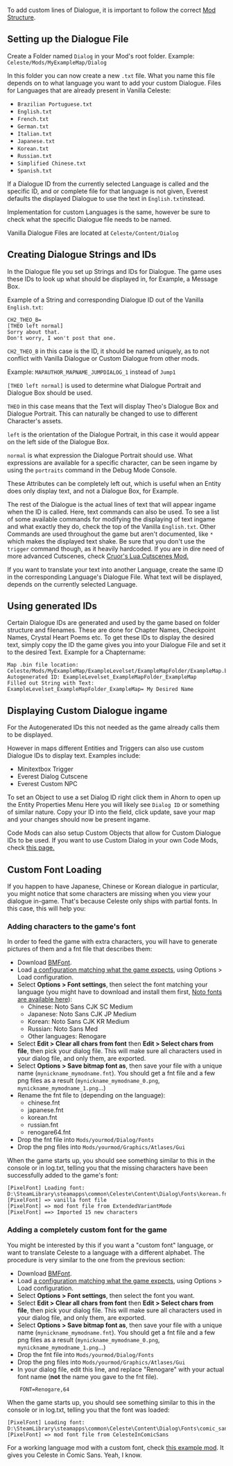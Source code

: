 To add custom lines of Dialogue, it is important to follow the correct [Mod Structure](https://github.com/EverestAPI/Resources/wiki/Mod-Structure#mod-structure).

## Setting up the Dialogue File

Create a Folder named `Dialog` in your Mod's root folder. Example: `Celeste/Mods/MyExampleMap/Dialog`

In this folder you can now create a new `.txt` file. What you name this file depends on to what language you want to add your custom Dialogue. Files for Languages that are already present in Vanilla Celeste:
* `Brazilian Portuguese.txt`
* `English.txt`
* `French.txt`
* `German.txt`
* `Italian.txt`
* `Japanese.txt`
* `Korean.txt`
* `Russian.txt`
* `Simplified Chinese.txt`
* `Spanish.txt`

If a Dialogue ID from the currently selected Language is called and the specific ID, and or complete file for that language is not given, Everest defaults the displayed Dialogue to use the text in `English.txt`instead. 

Implementation for custom Languages is the same, however be sure to check what the specific Dialogue file needs to be named.

Vanilla Dialogue Files are located at `Celeste/Content/Dialog`

## Creating Dialogue Strings and IDs

In the Dialogue file you set up Strings and IDs for Dialogue. The game uses these IDs to look up what should be displayed in, for Example, a Message Box.

Example of a String and corresponding Dialogue ID out of the Vanilla `English.txt`:
```
CH2_THEO_B=
[THEO left normal]
Sorry about that.
Don't worry, I won't post that one.
```
`CH2_THEO_B` in this case is the ID, it should be named uniquely, as to not conflict with Vanilla Dialogue or Custom Dialogue from other mods. 

Example: `MAPAUTHOR_MAPNAME_JUMPDIALOG_1` instead of `Jump1` 

`[THEO left normal]` is used to determine what Dialogue Portrait and Dialogue Box should be used. 

`THEO` in this case means that the Text will display Theo's Dialogue Box and Dialogue Portrait. This can naturally be changed to use to different Character's assets.

`left` is the orientation of the Dialogue Portrait, in this case it would appear on the left side of the Dialogue Box.

`normal` is what expression the Dialogue Portrait should use. What expressions are available for a specific character, can be seen ingame by using the `portraits` command in the Debug Mode Console.

These Attributes can be completely left out, which is useful when an Entity does only display text, and not a Dialogue Box, for Example.

The rest of the Dialogue is the actual lines of text that will appear ingame when the ID is called. Here, text commands can also be used. To see a list of some available commands for modifying the displaying of text ingame and what exactly they do, check the top of the Vanilla `English.txt`. Other Commands are used throughout the game but aren't documented, like `*` which makes the displayed text shake. Be sure that you don't use the `trigger` command though, as it heavily hardcoded. If you are in dire need of more advanced Cutscenes, check [Cruor's Lua Cutscenes Mod.](https://gamebanana.com/gamefiles/10788)

If you want to translate your text into another Language, create the same ID in the corresponding Language's Dialogue File. What text will be displayed, depends on the currently selected Language.

## Using generated IDs

Certain Dialogue IDs are generated and used by the game based on folder structure and filenames. These are done for Chapter Names, Checkpoint Names, Crystal Heart Poems etc. To get these IDs to display the desired text, simply copy the ID the game gives you into your Dialogue File and set it to the desired Text.
Example for a Chaptername: 
```
Map .bin file location: Celeste/Mods/MyExampleMap/ExampleLevelset/ExampleMapFolder/ExampleMap.bin
Autogenerated ID: ExampleLevelset_ExampleMapFolder_ExampleMap
Filled out String with Text: ExampleLevelset_ExampleMapFolder_ExampleMap= My Desired Name
```

## Displaying Custom Dialogue ingame
For the Autogenerated IDs this not needed as the game already calls them to be displayed.

However in maps different Entities and Triggers can also use custom Dialogue IDs to display text.
Examples include:
* Minitextbox Trigger
* Everest Dialog Cutscene
* Everest Custom NPC

To set an Object to use a set Dialog ID right click them in Ahorn to open up the Entity Properties Menu
Here you will likely see `Dialog ID` or something of similar nature. Copy your ID into the field, click update, save your map and your changes should now be present ingame.

Code Mods can also setup Custom Objects that allow for Custom Dialogue IDs to be used.
If you want to use Custom Dialog in your own Code Mods, check [this page.](https://github.com/EverestAPI/Resources/wiki/Character-Dialogues)

## Custom Font Loading

If you happen to have Japanese, Chinese or Korean dialogue in particular, you might notice that some characters are missing when you view your dialogue in-game. That's because Celeste only ships with partial fonts. In this case, this will help you:

### Adding characters to the game's font

In order to feed the game with extra characters, you will have to generate pictures of them and a fnt file that describes them:

- Download [BMFont](http://www.angelcode.com/products/bmfont/).
- Load [a configuration matching what the game expects](https://cdn.discordapp.com/attachments/445236692136230943/691037491112706138/celeste.bmfc), using Options > Load configuration.
- Select **Options > Font settings**, then select the font matching your language (you might have to download and install them first, [Noto fonts are available here](https://www.google.com/get/noto/)):
  - Chinese: Noto Sans CJK SC Medium
  - Japanese: Noto Sans CJK JP Medium
  - Korean: Noto Sans CJK KR Medium
  - Russian: Noto Sans Med
  - Other languages: Renogare
- Select **Edit > Clear all chars from font** then **Edit > Select chars from file**, then pick your dialog file. This will make sure all characters used in your dialog file, and only them, are exported.
- Select **Options > Save bitmap font as**, then save your file with a unique name (`mynickname_mymodname.fnt`). You should get a fnt file and a few png files as a result (`mynickname_mymodname_0.png`, `mynickname_mymodname_1.png`...)
- Rename the fnt file to (depending on the language):
  - chinese.fnt
  - japanese.fnt
  - korean.fnt
  - russian.fnt
  - renogare64.fnt
- Drop the fnt file into `Mods/yourmod/Dialog/Fonts`
- Drop the png files into `Mods/yourmod/Graphics/Atlases/Gui`

When the game starts up, you should see something similar to this in the console or in log.txt, telling you that the missing characters have been successfully added to the game's font:
```
[PixelFont] Loading font: D:\SteamLibrary\steamapps\common\Celeste\Content\Dialog\Fonts\korean.fnt
[PixelFont] => vanilla font file
[PixelFont] => mod font file from ExtendedVariantMode
[PixelFont] ==> Imported 15 new characters
```

### Adding a completely custom font for the game

You might be interested by this if you want a "custom font" language, or want to translate Celeste to a language with a different alphabet. The procedure is very similar to the one from the previous section:

- Download [BMFont](http://www.angelcode.com/products/bmfont/).
- Load [a configuration matching what the game expects](https://cdn.discordapp.com/attachments/445236692136230943/691037491112706138/celeste.bmfc), using Options > Load configuration.
- Select **Options > Font settings**, then select the font you want.
- Select **Edit > Clear all chars from font** then **Edit > Select chars from file**, then pick your dialog file. This will make sure all characters used in your dialog file, and only them, are exported.
- Select **Options > Save bitmap font as**, then save your file with a unique name (`mynickname_mymodname.fnt`). You should get a fnt file and a few png files as a result (`mynickname_mymodname_0.png`, `mynickname_mymodname_1.png`...)
- Drop the fnt file into `Mods/yourmod/Dialog/Fonts`
- Drop the png files into `Mods/yourmod/Graphics/Atlases/Gui`
- In your dialog file, edit this line, and replace "Renogare" with your actual font name (**not** the name you gave to the fnt file).
```
	FONT=Renogare,64
```

When the game starts up, you should see something similar to this in the console or in log.txt, telling you that the font was loaded:
```
[PixelFont] Loading font: D:\SteamLibrary\steamapps\common\Celeste\Content\Dialog\Fonts\comic_sans.fnt
[PixelFont] => mod font file from CelesteInComicSans
```

For a working language mod with a custom font, check [this example mod](https://cdn.discordapp.com/attachments/445236692136230943/690582152399552542/CelesteInComicSans.zip). It gives you Celeste in Comic Sans. Yeah, I know.